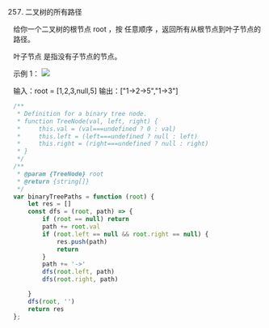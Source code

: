 257. 二叉树的所有路径

给你一个二叉树的根节点 root ，按 任意顺序 ，返回所有从根节点到叶子节点的路径。

叶子节点 是指没有子节点的节点。

 
示例 1：
![](https://assets.leetcode.com/uploads/2021/03/12/paths-tree.jpg)

输入：root = [1,2,3,null,5]
输出：["1->2->5","1->3"]

```js
/**
 * Definition for a binary tree node.
 * function TreeNode(val, left, right) {
 *     this.val = (val===undefined ? 0 : val)
 *     this.left = (left===undefined ? null : left)
 *     this.right = (right===undefined ? null : right)
 * }
 */
/**
 * @param {TreeNode} root
 * @return {string[]}
 */
var binaryTreePaths = function (root) {
    let res = []
    const dfs = (root, path) => {
        if (root == null) return
        path += root.val
        if (root.left == null && root.right == null) {
            res.push(path)
            return
        }
        path += '->'
        dfs(root.left, path)
        dfs(root.right, path)

    }
    dfs(root, '')
    return res
};
